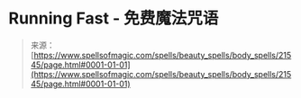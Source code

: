 <!--yml

category: 未分类

date: 2024-06-12 19:05:09

-->

# Running Fast - 免费魔法咒语

> 来源：[https://www.spellsofmagic.com/spells/beauty_spells/body_spells/21545/page.html#0001-01-01](https://www.spellsofmagic.com/spells/beauty_spells/body_spells/21545/page.html#0001-01-01)
